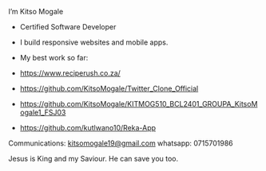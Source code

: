   I’m Kitso Mogale
- Certified Software Developer
- I build responsive websites and mobile apps.
  
- My best work so far:
- https://www.reciperush.co.za/
- https://github.com/KitsoMogale/Twitter_Clone_Official
- https://github.com/KitsoMogale/KITMOG510_BCL2401_GROUPA_KitsoMogale1_FSJ03
- https://github.com/kutlwano10/Reka-App

Communications: 
kitsomogale19@gmail.com
whatsapp: 0715701986

Jesus is King and my Saviour. He can save you too.


